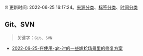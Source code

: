 :alarm_clock: 更新时间: 2022-06-25 16:17:24。[来源分类](../README.md)、[标签分类](../TAGS.md)、[时间分类](../TIMELINE.md)

## Git、SVN


> 关键字：`Git`、`SVN`



- [2022-06-25-在使用-git-时的一些尴尬场景里的修复方案](https://www.v2ex.com/t/862191) 